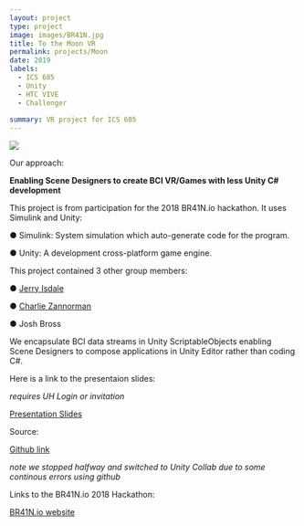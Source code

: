 ```yaml
---
layout: project
type: project
image: images/BR41N.jpg
title: To the Moon VR
permalink: projects/Moon
date: 2019
labels:
  - ICS 685
  - Unity
  - HTC VIVE
  - Challenger
  
summary: VR project for ICS 685
---
```


<img class="ui image" src="{{ site.baseurl }}/images/BR41N.jpg">

Our approach:

**Enabling Scene Designers to create BCI VR/Games with less Unity C# development**

This project is from participation for the 2018 BR41N.io hackathon. It uses Simulink and Unity:

●	Simulink: System simulation which auto-generate code for the program.

●	Unity: A development cross-platform game engine.

This project contained 3 other group members:

●	<a href="https://github.com/MauiJerry"><i class="large github icon "></i>Jerry Isdale</a>

●	<a href="https://github.com/zannorman"><i class="large github icon "></i>Charlie Zannorman</a>

● Josh Bross

We encapsulate BCI data streams in Unity ScriptableObjects enabling Scene Designers to compose applications in Unity Editor rather than coding C#.

Here is a link to the presentaion slides:

*requires UH Login or invitation* 

<a href="https://docs.google.com/presentation/d/1qGMmZckSgD-ZhXJu-6RnRfd9q0-GP7KBTcf9U5wOa-A/edit?usp=sharing"><i class="large google icon "></i>Presentation Slides</a>

Source: 

<a href="https://github.com/zannorman/brainio_hackathon"><i class="large github icon "></i>Github link</a>

*note we stopped halfway and switched to Unity Collab due to some continous errors using github*

Links to the BR41N.io 2018 Hackathon:

<a href="http://www.br41n.io/Honolulu-2018">BR41N.io website</a>

